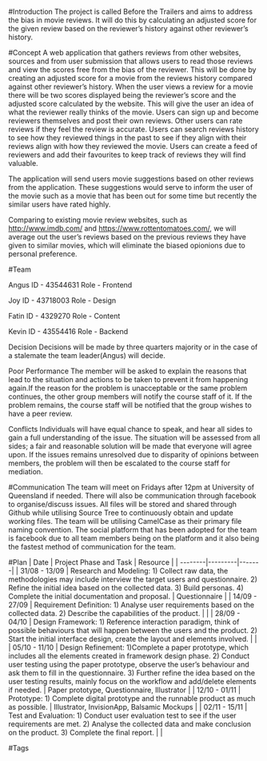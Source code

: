 #Introduction
The project is called Before the Trailers and aims to address the bias in movie reviews. It will do this by calculating an adjusted score for the given review based on the reviewer’s history against other reviewer’s history.

#Concept
A web application that gathers reviews from other websites, sources and from user submission that allows users to read those reviews and view the scores free from the bias of the reviewer. This will be done by creating an adjusted score for a movie from the reviews history compared against other reviewer’s history. When the user views a review for a movie there will be two scores displayed being the reviewer’s score and the adjusted score calculated by the website. This will give the user an idea of what the reviewer really thinks of the movie. Users can sign up and become reviewers themselves and post their own reviews. Other users can rate reviews if they feel the review is accurate. Users can search reviews history to see how they reviewed things in the past to see if they align with their reviews align with how they reviewed the movie.
Users can create a feed of reviewers and add their favourites to keep track of reviews they will find valuable.

The application will send users movie suggestions based on other reviews from the application. These suggestions would serve to inform the user of the movie such as a movie that has been out for some time but recently the similar users have rated highly. 

Comparing to existing movie review websites, such as http://www.imdb.com/ and https://www.rottentomatoes.com/, we will average out the user’s reviews based on the previous reviews they have given to similar movies, which will eliminate the biased opionions due to personal preference.

#Team

Angus
ID - 43544631
Role - Frontend

Joy
ID - 43718003
Role - Design

Fatin
ID - 4329270
Role - Content

Kevin
ID - 43554416
Role - Backend

Decision
Decisions will be made by three quarters majority or in the case of a stalemate the team leader(Angus) will decide. 

Poor Performance
The member will be asked to explain the reasons that lead to the situation and actions to be taken to prevent it from happening again.If the reason for the problem is unacceptable or the same problem continues, the other group members will notify the course staff of it. If the problem remains, the course staff will be notified that the group wishes to have a peer review.

Conflicts
Individuals will have equal chance to speak, and hear all sides to gain a full understanding of the issue. The situation will be assessed from all sides; a fair and reasonable solution will be made that everyone will agree upon. If the issues remains unresolved due to disparity of opinions between members, the problem will then be escalated to the course staff for mediation.

#Communication
The team will meet on Fridays after 12pm at University of Queensland if needed. There will also be communication through facebook to organise/discuss issues. All files will be stored and shared through Github while utilising Source Tree to continuously obtain and update working files. The team will be utilising CamelCase as their primary file naming convention. The social platform that has been adopted for the team is facebook due to all team members being on the platform and it also being the fastest method of communication for the team.

#Plan
| Date    | Project Phase and Task    | Resource |
| --------|---------|-------|
| 31/08 - 13/09 | Research and Modeling: 1) Collect raw data, the methodologies may include interview the target users and questionnaire. 2) Refine the initial idea based on the collected data. 3) Build personas. 4) Complete the initial documentation and proposal.   | Questionnaire    |
| 14/09 - 27/09 | Requirement Definition: 1) Analyse user requirements based on the collected data. 2) Describe the capabilities of the product.   |     |
| 28/09 - 04/10 | Design Framework: 1) Reference interaction paradigm, think of possible behaviours that will happen between the users and the product. 2) Start the initial interface design, create the layout and elements involved.   |     |
| 05/10 - 11/10 | Design Refinement: 1)Complete a paper prototype, which includes all the elements created in framework design phase. 2) Conduct user testing using the paper prototype, observe the user’s behaviour and ask them to fill in the questionnaire. 3) Further refine the idea based on the user testing results, mainly focus on the workflow and add/delete elements if needed.   | Paper prototype, Questionnaire, Illustrator    |
| 12/10 - 01/11 | Prototype: 1) Complete digital prototype and the runnable product as much as possible.   | Illustrator, InvisionApp, Balsamic Mockups    |
| 02/11 - 15/11 | Test and Evaluation: 1) Conduct user evaluation test to see if the user requirements are met. 2) Analyse the collected data and make conclusion on the product. 3) Complete the final report.   |     |




#Tags
